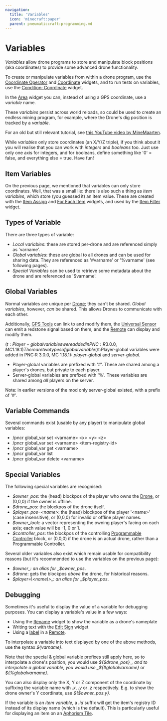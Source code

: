 ```yaml
---
navigation:
  title: 'Variables'
  icon: 'minecraft:paper'
  parent: pneumaticcraft:programming.md
---
```


# Variables

_Variables_ allow drone programs to store and manipulate block positions (aka coordinates) to provide some advanced drone functionality.

To create or manipulate variables from within a drone program, use the [Coordinate Operator](./coordinate_operator.md) and [Coordinate](./coordinate.md) widgets, and to run tests on variables, use the [Condition: Coordinate](./condition_coordinate.md) widget.

In the [Area](./area.md) widget you can, instead of using a GPS coordinate, use a _variable_ name.

These _variables_ persist across world reloads, so could be used to create an endless mining program, for example, where the Drone's dig position is tracked by a _variable_.

For an old but still relevant tutorial, see [this YouTube video by MineMaarten](https://www.youtube.com/watch?v=FIjEdD_Yj9Y).

While _variables_ only store coordinates (an X/Y/Z triple), if you think about it you will realise that you can work with _integers_ and _booleans_ too. Just use only one axis for integers, and for booleans, define something like '0' = false, and everything else = true. Have fun!

## Item Variables

On the previous page, we mentioned that variables can only store coordinates. Well, that was a small lie: there is also such a thing as _item variables_, which store (you guessed it) an item value. These are created with the [Item Assign](./item_assign.md) and [For Each Item](./for_each_item.md) widgets, and used by the [Item Filter](./item_filter.md) widget.

## Types of Variable

There are three types of variable:

- _Local variables_: these are stored per-drone and are referenced simply as 'varname'.
- _Global variables_: these are global to all drones and can be used for sharing data. They are referenced as '#varname' or '%varname' (see following pages).
- _Special Variables_ can be used to retrieve some metadata about the drone and are referenced as '$varname'.

<a name="global"></a>

## Global Variables

Normal variables are unique per [Drone](../tools/drone.md); they can't be shared. _Global variables_, however, _can_ be shared. This allows Drones to communicate with each other.

Additionally, [GPS Tools](../tools/gps_tool.md) can link to and modify them, the [Universal Sensor](../machines/universal_sensor.md) can emit a <Color id="red">redstone signal</Color> based on them, and the [Remote](../tools/remote.md) can display and modify them.

<Color id='dark_purple'>$(t:Player-global variables were added in PNC:R 3.0.0, MC 1.18.1)There are two types of global variable$(/t:Player-global variables were added in PNC:R 3.0.0, MC 1.18.1)</Color>: _player-global_ and _server-global_.

- Player-global variables are prefixed with '#'. These are shared among a player's drones, but private to each player.
- Server-global variables are prefixed with '%'. These variables are shared among _all_ players on the server.

Note: in earlier versions of the mod only server-global existed, with a prefix of '#'.

## Variable Commands

Several commands exist (usable by any player) to manipulate global variables:

- /pncr global_var set \<varname\> \<x\> \<y\> \<z\>
- /pncr global_var set \<varname\> \<item-registry-id\>
- /pncr global_var get \<varname\>
- /pncr global_var list
- /pncr global_var delete \<varname\>

<a name="special"></a>

## Special Variables

The following special variables are recognised:

- _$owner_pos_: the (head) blockpos of the player who owns the [Drone](../tools/drone.md), or (0,0,0) if the owner is offline.
- _$drone_pos_: the blockpos of the drone itself.
- _$player_pos=\<name\>_: the (head) blockpos of the player '\<name\>' (case insensitive), or (0,0,0) for invalid or offline player names.
- _$owner_look_: a vector representing the owning player's facing on each axis; each value will be -1, 0 or 1.
- _$controller_pos_: the blockpos of the controlling [Programmable Controller](./programmable_controller.md) block, or (0,0,0) if the drone is an actual drone, rather than a Programmable Controller.

Several older variables also exist which remain usable for compatibility reasons (but it's recommended to use the variables on the previous page):

- _$owner_: an alias for _$owner_pos_.
- _$drone_: gets the blockpos _above_ the drone, for historical reasons.
- _$player=\<name\>_: an alias for _$player_pos_.

## Debugging

Sometimes it's useful to display the value of a variable for debugging purposes. You can display a variable's value in a few ways:

- Using the [Rename](./rename.md) widget to show the variable as a drone's nameplate
- Writing text with the [Edit Sign](./edit_sign.md) widget
- Using a [label](../tools/remote.md#label) in a [Remote](../tools/remote.md).

To interpolate a variable into text displayed by one of the above methods, use the syntax _${varname}_.

Note that the special & global variable prefixes still apply here, so to interpolate a drone's position, you would use _${$drone_pos}_, and to interpolate a global variable, you would use _${#globalvarname}_ or _${%globalvarname}_.

You can also display only the X, Y or Z component of the coordinate by suffixing the variable name with _.x_, _.y_ or _.z_ respectively. E.g. to show the drone owner's Y coordinate, use _${$owner_pos.y}_.

If the variable is an _item variable_, a _.id_ suffix will get the item's registry ID instead of its display name (which is the default). This is particularly useful for displaying an item on an [Aphorism Tile](../machines/aphorism_tile.md#items).
